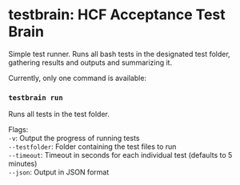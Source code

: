 # testbrain: HCF Acceptance Test Brain

Simple test runner. Runs all bash tests in the designated test folder, gathering results and outputs and summarizing it.

Currently, only one command is available: 

### `testbrain run`
Runs all tests in the test folder.

Flags:  
`-v`: Output the progress of running tests  
`--testfolder`: Folder containing the test files to run  
`--timeout`: Timeout in seconds for each individual test (defaults to 5 minutes)  
`--json`: Output in JSON format  
